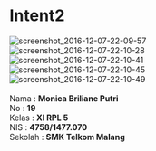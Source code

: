 # Intent2

![screenshot_2016-12-07-22-09-57](https://cloud.githubusercontent.com/assets/22133379/22415104/e424693a-e657-11e6-9489-5d1a5f9c9386.png)<br>
![screenshot_2016-12-07-22-10-28](https://cloud.githubusercontent.com/assets/22133379/22415108/e428ddb2-e657-11e6-97ee-8a9d113c793f.png)<br>
![screenshot_2016-12-07-22-10-41](https://cloud.githubusercontent.com/assets/22133379/22415105/e425ee7c-e657-11e6-8544-d6ba6e99bcc3.png)<br>
![screenshot_2016-12-07-22-10-45](https://cloud.githubusercontent.com/assets/22133379/22415106/e426204a-e657-11e6-83f8-7a2c1cec285d.png)<br>
![screenshot_2016-12-07-22-10-49](https://cloud.githubusercontent.com/assets/22133379/22415107/e4285fd6-e657-11e6-8278-2eeeee4e94d9.png)<br>
<br>
Nama : __Monica Briliane Putri__ <br>
No : __19__ <br>
Kelas : __XI RPL 5__ <br>
NIS : __4758/1477.070__ <br>
Sekolah : __SMK Telkom Malang__ <br>
